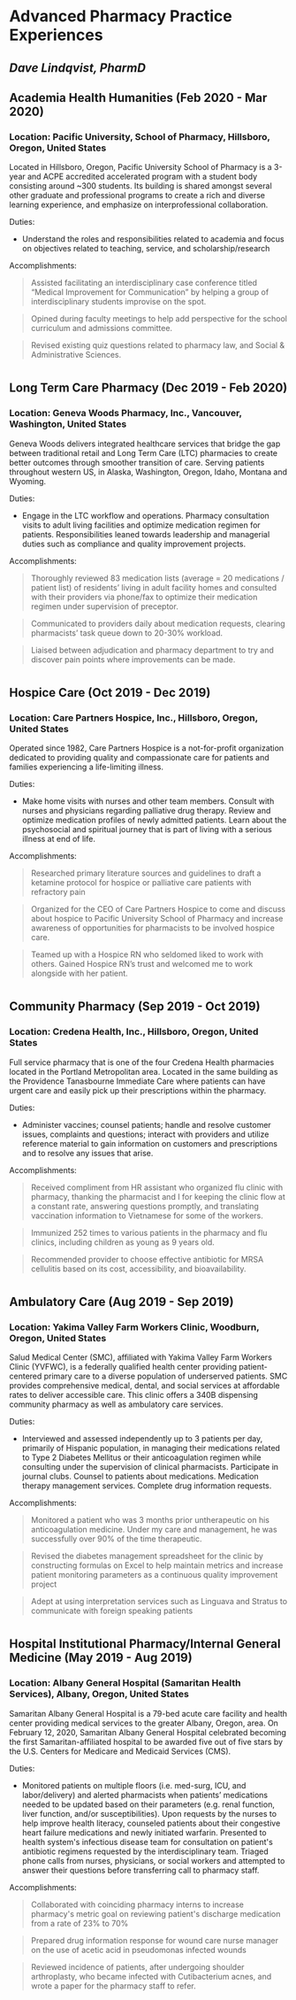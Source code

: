 # **Advanced Pharmacy Practice Experiences**

## _Dave Lindqvist, PharmD_

## Academia Health Humanities (Feb 2020 - Mar 2020)

### Location: Pacific University, School of Pharmacy, Hillsboro, Oregon, United States

Located in Hillsboro, Oregon, Pacific University School of Pharmacy is a 3-year and ACPE accredited accelerated program with a student body consisting around ~300 students. Its building is shared amongst several other graduate and professional programs to create a rich and diverse learning experience, and emphasize on interprofessional collaboration.

Duties:

- Understand the roles and responsibilities related to academia and focus on objectives related to teaching, service, and scholarship/research

Accomplishments:

> Assisted facilitating an interdisciplinary case conference titled “Medical Improvement for Communication” by helping a group of interdisciplinary students improvise on the spot.

> Opined during faculty meetings to help add perspective for the school curriculum and admissions committee.

> Revised existing quiz questions related to pharmacy law, and Social & Administrative Sciences.

#

## Long Term Care Pharmacy (Dec 2019 - Feb 2020)

### Location: Geneva Woods Pharmacy, Inc., Vancouver, Washington, United States

Geneva Woods delivers integrated healthcare services that bridge the gap between traditional retail and Long Term Care (LTC) pharmacies to create better outcomes through smoother transition of care. Serving patients throughout western US, in Alaska, Washington, Oregon, Idaho, Montana and Wyoming.

Duties:

- Engage in the LTC workflow and operations. Pharmacy consultation visits to adult living facilities and optimize medication regimen for patients. Responsibilities leaned towards leadership and managerial duties such as compliance and quality improvement projects.

Accomplishments:

> Thoroughly reviewed 83 medication lists (average = 20 medications / patient list) of residents’ living in adult facility homes and consulted with their providers via phone/fax to optimize their medication regimen under supervision of preceptor.

> Communicated to providers daily about medication requests, clearing pharmacists’ task queue down to 20-30% workload.

> Liaised between adjudication and pharmacy department to try and discover pain points where improvements can be made.

#

## Hospice Care (Oct 2019 - Dec 2019)

### Location: Care Partners Hospice, Inc., Hillsboro, Oregon, United States

Operated since 1982, Care Partners Hospice is a not-for-profit organization dedicated to providing quality and compassionate care for patients and families experiencing a life-limiting illness.

Duties:

- Make home visits with nurses and other team members. Consult with nurses and physicians regarding palliative drug therapy. Review and optimize medication profiles of newly admitted patients. Learn about the psychosocial and spiritual journey that is part of living with a serious illness at end of life.

Accomplishments:

> Researched primary literature sources and guidelines to draft a ketamine protocol for hospice or palliative care patients with refractory pain

> Organized for the CEO of Care Partners Hospice to come and discuss about hospice to Pacific University School of Pharmacy and increase awareness of opportunities for pharmacists to be involved hospice care.

> Teamed up with a Hospice RN who seldomed liked to work with others. Gained Hospice RN’s trust and welcomed me to work alongside with her patient.

#

## Community Pharmacy (Sep 2019 - Oct 2019)

### Location: Credena Health, Inc., Hillsboro, Oregon, United States

Full service pharmacy that is one of the four Credena Health pharmacies located in the Portland Metropolitan area. Located in the same building as the Providence Tanasbourne Immediate Care where patients can have urgent care and easily pick up their prescriptions within the pharmacy.

Duties:

- Administer vaccines; counsel patients; handle and resolve customer issues, complaints and questions; interact with providers and utilize reference material to gain information on customers and prescriptions and to resolve any issues that arise.

Accomplishments:

> Received compliment from HR assistant who organized flu clinic with pharmacy, thanking the pharmacist and I for keeping the clinic flow at a constant rate, answering questions promptly, and translating vaccination information to Vietnamese for some of the workers.

> Immunized 252 times to various patients in the pharmacy and flu clinics, including children as young as 9 years old.

> Recommended provider to choose effective antibiotic for MRSA cellulitis based on its cost, accessibility, and bioavailability.

#

## Ambulatory Care (Aug 2019 - Sep 2019)

### Location: Yakima Valley Farm Workers Clinic, Woodburn, Oregon, United States

Salud Medical Center (SMC), affiliated with Yakima Valley Farm Workers Clinic (YVFWC), is a federally qualified health center providing patient-centered primary care to a diverse population of underserved patients. SMC provides comprehensive medical, dental, and social services at affordable rates to deliver accessible care. This clinic offers a 340B dispensing community pharmacy as well as ambulatory care services.

Duties:

- Interviewed and assessed independently up to 3 patients per day, primarily of Hispanic population, in managing their medications related to Type 2 Diabetes Mellitus or their anticoagulation regimen while consulting under the supervision of clinical pharmacists. Participate in journal clubs. Counsel to patients about medications. Medication therapy management services. Complete drug information requests.

Accomplishments:

> Monitored a patient who was 3 months prior untherapeutic on his anticoagulation medicine. Under my care and management, he was successfully over 90% of the time therapeutic.

> Revised the diabetes management spreadsheet for the clinic by constructing formulas on Excel to help maintain metrics and increase patient monitoring parameters as a continuous quality improvement project

> Adept at using interpretation services such as Linguava and Stratus to communicate with foreign speaking patients

#

## Hospital Institutional Pharmacy/Internal General Medicine (May 2019 - Aug 2019)

### Location: Albany General Hospital (Samaritan Health Services), Albany, Oregon, United States

Samaritan Albany General Hospital is a 79-bed acute care facility and health center providing medical services to the greater Albany, Oregon, area. On February 12, 2020, Samaritan Albany General Hospital celebrated becoming the first Samaritan-affiliated hospital to be awarded five out of five stars by the U.S. Centers for Medicare and Medicaid Services (CMS).

Duties:

- Monitored patients on multiple floors (i.e. med-surg, ICU, and labor/delivery) and alerted pharmacists when patients’ medications needed to be updated based on their parameters (e.g. renal function, liver function, and/or susceptibilities). Upon requests by the nurses to help improve health literacy, counseled patients about their congestive heart failure medications and newly initiated warfarin. Presented to health system's infectious disease team for consultation on patient's antibiotic regimens requested by the interdisciplinary team. Triaged phone calls from nurses, physicians, or social workers and attempted to answer their questions before transferring call to pharmacy staff.

Accomplishments:

> Collaborated with coinciding pharmacy interns to increase pharmacy's metric goal on reviewing patient's discharge medication from a rate of 23% to 70%

> Prepared drug information response for wound care nurse manager on the use of acetic acid in pseudomonas infected wounds

> Reviewed incidence of patients, after undergoing shoulder arthroplasty, who became infected with Cutibacterium acnes, and wrote a paper for the pharmacy staff to refer.

#
